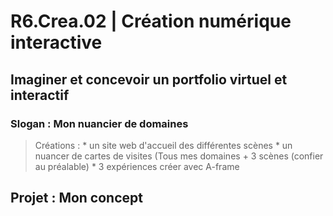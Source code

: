 # **R6.Crea.02** | Création numérique interactive
## Imaginer et concevoir un portfolio virtuel et interactif
### Slogan : Mon nuancier de domaines

> Créations : * un site web d'accueil des différentes scènes
>             * un nuancer de cartes de visites (Tous mes domaines + 3 scènes (confier au préalable)
>             * 3 expériences créer avec A-frame

## Projet : Mon concept


